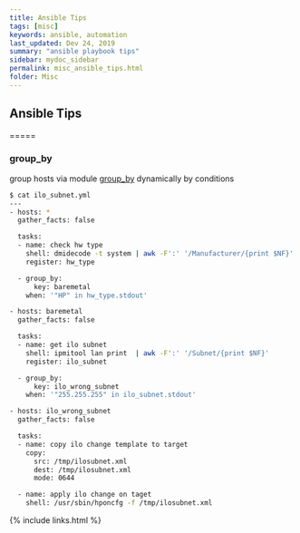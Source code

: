 ```yaml
---
title: Ansible Tips
tags: [misc]
keywords: ansible, automation
last_updated: Dev 24, 2019
summary: "ansible playbook tips"
sidebar: mydoc_sidebar
permalink: misc_ansible_tips.html
folder: Misc
---
```


## Ansible Tips
=====

### group_by

group hosts via module [group_by](https://docs.ansible.com/ansible/latest/modules/group_by_module.html) dynamically by conditions


```bash
$ cat ilo_subnet.yml
---
- hosts: *
  gather_facts: false

  tasks:
  - name: check hw type
    shell: dmidecode -t system | awk -F':' '/Manufacturer/{print $NF}'
    register: hw_type

  - group_by:
      key: baremetal
    when: '"HP" in hw_type.stdout'

- hosts: baremetal
  gather_facts: false

  tasks:
  - name: get ilo subnet
    shell: ipmitool lan print  | awk -F':' '/Subnet/{print $NF}'
    register: ilo_subnet

  - group_by:
      key: ilo_wrong_subnet
    when: '"255.255.255" in ilo_subnet.stdout'

- hosts: ilo_wrong_subnet
  gather_facts: false

  tasks:
  - name: copy ilo change template to target
    copy:
      src: /tmp/ilosubnet.xml
      dest: /tmp/ilosubnet.xml
      mode: 0644

  - name: apply ilo change on taget
    shell: /usr/sbin/hponcfg -f /tmp/ilosubnet.xml

```

{% include links.html %}
